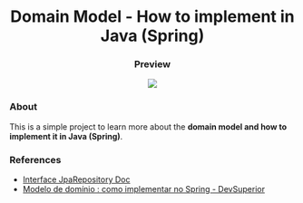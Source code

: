 <h1 align="center">
    Domain Model - How to implement in Java (Spring)
</h1>
<h3 align="center">
    Preview
</h3>
<p align="center"><img src="src/to_readme/domainmodel.gif"></p>
<h3>
    About
</h3>
<p>
    This is a simple project to learn more about the <strong>domain model and how to implement it in Java (Spring)</strong>. 
</p>
<h3>
    References
</h3>
<ul>
    <li><a href="https://docs.spring.io/spring-data/jpa/docs/current/api/org/springframework/data/jpa/repository/JpaRepository.html">Interface JpaRepository Doc</a></li>
    <li><a href="https://www.youtube.com/watch?v=OX5MmJrFTdw">Modelo de domínio : como implementar no Spring - DevSuperior</a></li>
</ul>







